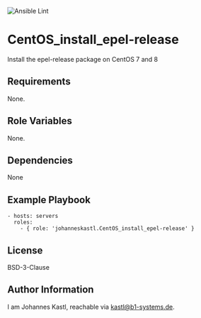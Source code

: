 ![Ansible Lint](https://github.com/johanneskastl/ansible-role-CentOS_install_epel-release/workflows/Ansible%20Lint/badge.svg)

CentOS_install_epel-release
=========

Install the epel-release package on CentOS 7 and 8

Requirements
------------

None.

Role Variables
--------------

None.

Dependencies
------------

None

Example Playbook
----------------

    - hosts: servers
      roles:
        - { role: 'johanneskastl.CentOS_install_epel-release' }

License
-------

BSD-3-Clause

Author Information
------------------

I am Johannes Kastl, reachable via kastl@b1-systems.de.
